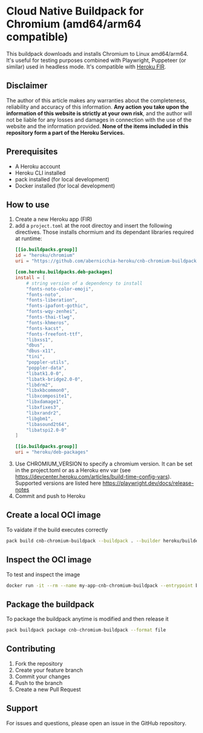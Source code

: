 # Cloud Native Buildpack for Chromium (amd64/arm64 compatible)

This buildpack downloads and installs Chromium to Linux amd64/arm64. It's useful for testing purposes combined with Playwright, Puppeteer (or similar) used in headless mode.
It's compatible with [Heroku FIR](https://www.heroku.com/blog/next-generation-heroku-platform/).

## Disclaimer

The author of this article makes any warranties about the completeness, reliability and accuracy of this information. **Any action you take upon the information of this website is strictly at your own risk**, and the author will not be liable for any losses and damages in connection with the use of the website and the information provided. **None of the items included in this repository form a part of the Heroku Services.**

## Prerequisites

- A Heroku account
- Heroku CLI installed
- pack installed (for local development)
- Docker installed (for local development)

## How to use

1. Create a new Heroku app (FIR)
2. add a `project.toml` at the root directoy and insert the following directives. Those installs chormium and its dependant libraries required at runtime:
   ```toml
   [[io.buildpacks.group]]
   id = "heroku/chromium"
   uri = "https://github.com/abernicchia-heroku/cnb-chromium-buildpack/releases/download/v1.0.0/cnb-chromium-buildpack-linux-arm64.cnb"

   [com.heroku.buildpacks.deb-packages]
   install = [
       # string version of a dependency to install
       "fonts-noto-color-emoji",
       "fonts-noto",
       "fonts-liberation",
       "fonts-ipafont-gothic",
       "fonts-wqy-zenhei",
       "fonts-thai-tlwg",
       "fonts-khmeros",
       "fonts-kacst",
       "fonts-freefont-ttf",
       "libxss1",
       "dbus",
       "dbus-x11",
       "tini",
       "poppler-utils",
       "poppler-data",
       "libatk1.0-0",
       "libatk-bridge2.0-0",
       "libdrm2",
       "libxkbcommon0",
       "libxcomposite1",
       "libxdamage1",
       "libxfixes3",
       "libxrandr2",
       "libgbm1",
       "libasound2t64",
       "libatspi2.0-0"
   ]

   [[io.buildpacks.group]]
   uri = "heroku/deb-packages"
   ```
4. Use CHROMIUM_VERSION to specify a chromium version. It can be set in the project.toml or as a Heroku env var (see https://devcenter.heroku.com/articles/build-time-config-vars).  Supported versions are listed here https://playwright.dev/docs/release-notes
4. Commit and push to Heroku

## Create a local OCI image
To vaidate if the build executes correctly
   ```bash
   pack build cnb-chromium-buildpack --buildpack . --builder heroku/builder:24
   ```

## Inspect the OCI image
To test and inspect the image
   ```bash
   docker run -it --rm --name my-app-cnb-chromium-buildpack --entrypoint bash cnb-chromium-buildpack
   ```

## Package the buildpack
To package the buildpack anytime is modified and then release it
   ```bash
   pack buildpack package cnb-chromium-buildpack --format file
   ```

## Contributing

1. Fork the repository
2. Create your feature branch
3. Commit your changes
4. Push to the branch
5. Create a new Pull Request

## Support

For issues and questions, please open an issue in the GitHub repository.

